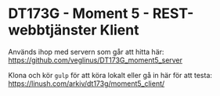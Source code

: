 # DT173G - Moment 5 - REST-webbtjänster Klient

Används ihop med servern som går att hitta här:
https://github.com/veglinus/DT173G_moment5_server

Klona och kör ```gulp``` för att köra lokalt eller gå in här för att testa: https://linush.com/arkiv/dt173g/moment5_client/